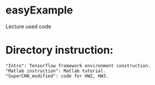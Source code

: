# easyExample
Lecture used code

# Directory instruction:   
    
    "Intro": Tensorflow framework environment construction.
    "Matlab instruction": Matlab tutorial.
    "SuperCNN_modified": code for HW2, HW3.
   
